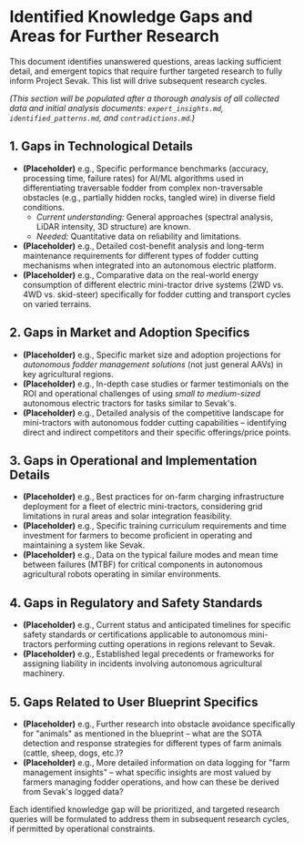 # Identified Knowledge Gaps and Areas for Further Research

This document identifies unanswered questions, areas lacking sufficient detail, and emergent topics that require further targeted research to fully inform Project Sevak. This list will drive subsequent research cycles.

*(This section will be populated after a thorough analysis of all collected data and initial analysis documents: `expert_insights.md`, `identified_patterns.md`, and `contradictions.md`.)*

## 1. Gaps in Technological Details

*   **(Placeholder)** e.g., Specific performance benchmarks (accuracy, processing time, failure rates) for AI/ML algorithms used in differentiating traversable fodder from complex non-traversable obstacles (e.g., partially hidden rocks, tangled wire) in diverse field conditions.
    *   *Current understanding:* General approaches (spectral analysis, LiDAR intensity, 3D structure) are known.
    *   *Needed:* Quantitative data on reliability and limitations.
*   **(Placeholder)** e.g., Detailed cost-benefit analysis and long-term maintenance requirements for different types of fodder cutting mechanisms when integrated into an autonomous electric platform.
*   **(Placeholder)** e.g., Comparative data on the real-world energy consumption of different electric mini-tractor drive systems (2WD vs. 4WD vs. skid-steer) specifically for fodder cutting and transport cycles on varied terrains.

## 2. Gaps in Market and Adoption Specifics

*   **(Placeholder)** e.g., Specific market size and adoption projections for *autonomous fodder management solutions* (not just general AAVs) in key agricultural regions.
*   **(Placeholder)** e.g., In-depth case studies or farmer testimonials on the ROI and operational challenges of using *small to medium-sized* autonomous electric tractors for tasks similar to Sevak's.
*   **(Placeholder)** e.g., Detailed analysis of the competitive landscape for mini-tractors with autonomous fodder cutting capabilities – identifying direct and indirect competitors and their specific offerings/price points.

## 3. Gaps in Operational and Implementation Details

*   **(Placeholder)** e.g., Best practices for on-farm charging infrastructure deployment for a fleet of electric mini-tractors, considering grid limitations in rural areas and solar integration feasibility.
*   **(Placeholder)** e.g., Specific training curriculum requirements and time investment for farmers to become proficient in operating and maintaining a system like Sevak.
*   **(Placeholder)** e.g., Data on the typical failure modes and mean time between failures (MTBF) for critical components in autonomous agricultural robots operating in similar environments.

## 4. Gaps in Regulatory and Safety Standards

*   **(Placeholder)** e.g., Current status and anticipated timelines for specific safety standards or certifications applicable to autonomous mini-tractors performing cutting operations in regions relevant to Sevak.
*   **(Placeholder)** e.g., Established legal precedents or frameworks for assigning liability in incidents involving autonomous agricultural machinery.

## 5. Gaps Related to User Blueprint Specifics

*   **(Placeholder)** e.g., Further research into obstacle avoidance specifically for "animals" as mentioned in the blueprint – what are the SOTA detection and response strategies for different types of farm animals (cattle, sheep, dogs, etc.)?
*   **(Placeholder)** e.g., More detailed information on data logging for "farm management insights" – what specific insights are most valued by farmers managing fodder operations, and how can these be derived from Sevak's logged data?

Each identified knowledge gap will be prioritized, and targeted research queries will be formulated to address them in subsequent research cycles, if permitted by operational constraints.